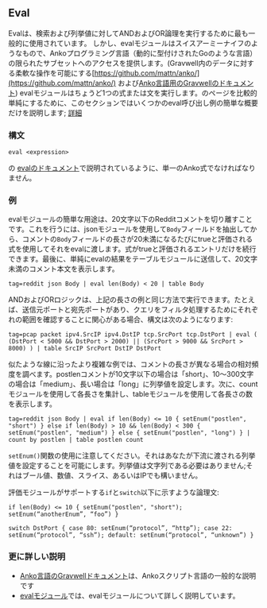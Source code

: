 ## Eval

Evalは、検索および列挙値に対してANDおよびOR論理を実行するために最も一般的に使用されています。 しかし、evalモジュールはスイスアーミーナイフのようなもので、Ankoプログラミング言語（動的に型付けされたGoのような言語）の限られたサブセットへのアクセスを提供します。(Gravwell内のデータに対する柔軟な操作を可能にする[https://github.com/mattn/anko/](https://github.com/mattn/anko/) および[Anko言語用のGravwellのドキュメント](#!scripting/scripting.md))  evalモジュールはちょうど1つの式または文を実行します。のページを比較的単純にするために、このセクションではいくつかのeval呼び出し例の簡単な概要だけを説明します; [詳細](#!scripting/eval.md)

### 構文

`eval <expression>`

の [evalのドキュメント](#!scripting/eval.md)で説明されているように、単一のAnko式でなければなりません。

### 例

evalモジュールの簡単な用途は、20文字以下のRedditコメントを切り離すことです。これを行うには、jsonモジュールを使用して`Body`フィールドを抽出してから、コメントの`Body`フィールドの長さが20未満になるたびにtrueと評価される式を使用してそれをevalに渡します。式がtrueと評価されるエントリだけを続行できます。最後に、単純にevalの結果をテーブルモジュールに送信して、20文字未満のコメント本文を表示します。

```
tag=reddit json Body | eval len(Body) < 20 | table Body
```

ANDおよびORロジックは、上記の長さの例と同じ方法で実行できます。たとえば、送信元ポートと宛先ポートがあり、クエリをフィルタ処理するためにそれぞれの範囲を確認することに関心がある場合、構文は次のようになります:

```
tag=pcap packet ipv4.SrcIP ipv4.DstIP tcp.SrcPort tcp.DstPort | eval ( (DstPort < 5000 && DstPort > 2000) || (SrcPort > 9000 && SrcPort > 8000) ) | table SrcIP SrcPort DstIP DstPort
```

似たような線に沿ったより複雑な例では、コメントの長さが異なる場合の相対頻度を調べます。postlenコメントが10文字以下の場合は「short」、10〜300文字の場合は「medium」、長い場合は「long」に列挙値を設定します。次に、countモジュールを使用して各長さを集計し、tableモジュールを使用して各長さの数を表示します。

```
tag=reddit json Body | eval if len(Body) <= 10 { setEnum("postlen", "short") } else if len(Body) > 10 && len(Body) < 300 { setEnum("postlen", "medium") } else { setEnum("postlen", "long") } | count by postlen | table postlen count
```

`setEnum()`関数の使用に注意してください。それはあなたが下流に渡される列挙値を設定することを可能にします。列挙値は文字列である必要はありません;それはブール値、数値、スライス、あるいはIPでも構いません。

評価モジュールがサポートする`if`と`switch`以下に示すような論理文:

```
if len(Body) <= 10 { setEnum("postlen", "short"); setEnum(“anotherEnum”, “foo”) }
```

```
switch DstPort { case 80: setEnum(“protocol”, “http”); case 22: setEnum(“protocol”, “ssh”); default: setEnum(“protocol”, “unknown”) }
```

### 更に詳しい説明

* [Anko言語のGravwellドキュメント](#!scripting/scripting.md)は、Ankoスクリプト言語の一般的な説明です
* [evalモジュール](#!scripting/eval.md)では、evalモジュールについて詳しく説明しています。
